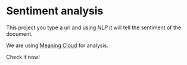 # Sentiment analysis

This project you type a url and using _NLP_ it will tell the sentiment of the document.

We are using [Meaning Cloud](https://www.meaningcloud.com/) for analysis.

Check it now!
